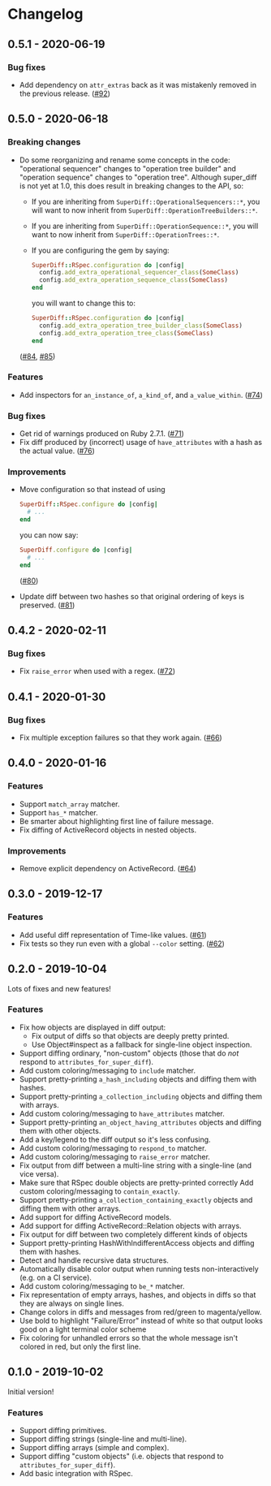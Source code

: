 # Changelog

## 0.5.1 - 2020-06-19

### Bug fixes

* Add dependency on `attr_extras` back as it was mistakenly removed in the
  previous release. ([#92])

[#92]: https://github.com/mcmire/super_diff/pull/92

## 0.5.0 - 2020-06-18

### Breaking changes

* Do some reorganizing and rename some concepts in the code: "operational
  sequencer" changes to "operation tree builder" and "operation sequence"
  changes to "operation tree". Although super_diff is not yet at 1.0, this does
  result in breaking changes to the API, so:

  * If you are inheriting from `SuperDiff::OperationalSequencers::*`, you will
    want to now inherit from `SuperDiff::OperationTreeBuilders::*`.
  * If you are inheriting from `SuperDiff::OperationSequence::*`, you will
    want to now inherit from `SuperDiff::OperationTrees::*`.
  * If you are configuring the gem by saying:

    ``` ruby
    SuperDiff::RSpec.configuration do |config|
      config.add_extra_operational_sequencer_class(SomeClass)
      config.add_extra_operation_sequence_class(SomeClass)
    end
    ```

    you will want to change this to:

    ``` ruby
    SuperDiff::RSpec.configuration do |config|
      config.add_extra_operation_tree_builder_class(SomeClass)
      config.add_extra_operation_tree_class(SomeClass)
    end
    ```

  ([#84], [#85])

[#84]: https://github.com/mcmire/super_diff/pull/84
[#85]: https://github.com/mcmire/super_diff/pull/85

### Features

* Add inspectors for `an_instance_of`, `a_kind_of`, and `a_value_within`.
  ([#74])

[#74]: https://github.com/mcmire/super_diff/pull/74

### Bug fixes

* Get rid of warnings produced on Ruby 2.7.1. ([#71])
* Fix diff produced by (incorrect) usage of `have_attributes` with a hash as the
  actual value. ([#76])

[#71]: https://github.com/mcmire/super_diff/pull/71
[#76]: https://github.com/mcmire/super_diff/pull/76

### Improvements

* Move configuration so that instead of using

  ``` ruby
  SuperDiff::RSpec.configure do |config|
    # ...
  end
  ```

  you can now say:

  ``` ruby
  SuperDiff.configure do |config|
    # ...
  end
  ```

  ([#80])

* Update diff between two hashes so that original ordering of keys is preserved.
  ([#81])

[#80]: https://github.com/mcmire/super_diff/pull/81
[#81]: https://github.com/mcmire/super_diff/pull/81

## 0.4.2 - 2020-02-11

### Bug fixes

* Fix `raise_error` when used with a regex. ([#72])

[#72]: https://github.com/mcmire/super_diff/pull/72

## 0.4.1 - 2020-01-30

### Bug fixes

* Fix multiple exception failures so that they work again. ([#66])

[v0.4.1]: https://github.com/mcmire/super_diff/tree/v0.4.1
[#66]: https://github.com/mcmire/super_diff/pull/66

## 0.4.0 - 2020-01-16

### Features

* Support `match_array` matcher.
* Support `has_*` matcher.
* Be smarter about highlighting first line of failure message.
* Fix diffing of ActiveRecord objects in nested objects.

### Improvements

* Remove explicit dependency on ActiveRecord. ([#64])

[#64]: https://github.com/mcmire/super_diff/pull/64

## 0.3.0 - 2019-12-17

### Features

* Add useful diff representation of Time-like values. ([#61])
* Fix tests so they run even with a global `--color` setting. ([#62])

[#61]: https://github.com/mcmire/super_diff/pull/61
[#62]: https://github.com/mcmire/super_diff/pull/62

## 0.2.0 - 2019-10-04

Lots of fixes and new features!

### Features

* Fix how objects are displayed in diff output:
  * Fix output of diffs so that objects are deeply pretty printed.
  * Use Object#inspect as a fallback for single-line object inspection.
* Support diffing ordinary, "non-custom" objects (those that do *not* respond to
  `attributes_for_super_diff`).
* Add custom coloring/messaging to `include` matcher.
* Support pretty-printing `a_hash_including` objects and diffing them with
  hashes.
* Support pretty-printing `a_collection_including` objects and diffing them with
  arrays.
* Add custom coloring/messaging to `have_attributes` matcher.
* Support pretty-printing `an_object_having_attributes` objects and diffing them
  with other objects.
* Add a key/legend to the diff output so it's less confusing.
* Add custom coloring/messaging to `respond_to` matcher.
* Add custom coloring/messaging to `raise_error` matcher.
* Fix output from diff between a multi-line string with a single-line (and vice
  versa).
* Make sure that RSpec double objects are pretty-printed correctly Add custom
  coloring/messaging to `contain_exactly`.
* Support pretty-printing `a_collection_containing_exactly` objects and diffing
  them with other arrays.
* Add support for diffing ActiveRecord models.
* Add support for diffing ActiveRecord::Relation objects with arrays.
* Fix output for diff between two completely different kinds of objects
* Support pretty-printing HashWithIndifferentAccess objects and diffing them
  with hashes.
* Detect and handle recursive data structures.
* Automatically disable color output when running tests non-interactively (e.g.
  on a CI service).
* Add custom coloring/messaging to `be_*` matcher.
* Fix representation of empty arrays, hashes, and objects in diffs so that they
  are always on single lines.
* Change colors in diffs and messages from red/green to magenta/yellow.
* Use bold to highlight "Failure/Error" instead of white so that output looks
  good on a light terminal color scheme
* Fix coloring for unhandled errors so that the whole message isn't colored in
  red, but only the first line.

## 0.1.0 - 2019-10-02

Initial version!

### Features

* Support diffing primitives.
* Support diffing strings (single-line and multi-line).
* Support diffing arrays (simple and complex).
* Support diffing "custom objects" (i.e. objects that respond to
  `attributes_for_super_diff`).
* Add basic integration with RSpec.
